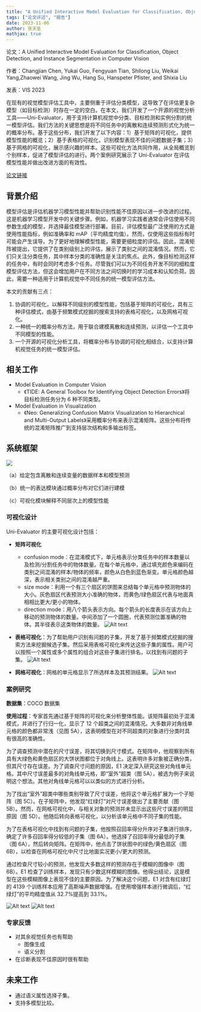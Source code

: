 ```yaml
---
title: "A Unified Interactive Model Evaluation for Classification, Object Detection, and Instance Segmentation in Computer Vision"
tags: ["论文评述", "报告"]
date: 2023-11-06
author: 张天圣
mathjax: true
---
```


论文：A Unified Interactive Model Evaluation for Classification, Object Detection, and Instance Segmentation in Computer Vision

作者：Changjian Chen, Yukai Guo, Fengyuan Tian, Shilong Liu, Weikai Yang,Zhaowei Wang, Jing Wu, Hang Su, Hanspeter Pfister, and Shixia Liu

发表：VIS 2023

在现有的视觉模型评估工具中，主要侧重于评估分类模型，这导致了在评估更复杂模型（如目标检测）时存在一定的空白。在本文，我们开发了一个开源的视觉分析工具——Uni-Evaluator，用于支持计算机视觉中分类、目标检测和实例分割的统一模型评估。我们方法的关键思想是将不同任务中的离散和连续预测形式化为统一的概率分布。基于这些分布，我们开发了以下内容：1）基于矩阵的可视化，提供模型性能的概览；2）基于表格的可视化，识别模型表现不佳的问题数据子集；3）基于网格的可视化，展示感兴趣的样本。这些可视化方法共同作用，从全局概览到个别样本，促进了模型评估的进行。两个案例研究展示了 Uni-Evaluator 在评估模型性能并做出改进方面的有效性。

[论文链接](https://arxiv.org/pdf/2308.05168.pdf)

## 背景介绍

模型评估是评估机器学习模型性能并帮助识别性能不佳原因以进一步改进的过程。这是机器学习模型开发中的关键步骤。例如，机器学习实践者通常会评估使用不同参数生成的模型，并选择最佳模型进行部署。目前，评估模型最广泛使用的方式是使用性能指标，例如准确率和 mAP（平均精度均值）。然而，仅使用这些指标有时可能会产生误导。为了更好地理解模型性能，需要更细粒度的评估。因此，混淆矩阵被提出，它提供了在类别级别上的评估，展示了类别之间的混淆情况。然而，它们只关注分类任务，其中样本分类的准确性是关注的焦点。此外，像目标检测这样的任务中，有时会同时考虑多个任务。尽管我们可以为不同任务开发不同的细粒度模型评估方法，但这会增加用户在不同方法之间切换时的学习成本和认知负荷。因此，需要一种适用于计算机视觉中不同任务的统一模型评估方法。

本文的贡献有三点：

1. 协调的可视化，以解释不同级别的模型性能，包括基于矩阵的可视化，具有三种评估模式，由基于频繁模式挖掘的搜索支持的表格可视化，以及网格可视化。
2. 一种统一的概率分布方法，用于联合建模离散和连续预测，以评估一个工具中不同模型的性能。
3. 一个开源的可视化分析工具，将概率分布与协调的可视化相结合，以支持计算机视觉任务的统一模型评估。

## 相关工作

- Model Evaluation in Computer Vision
  - 《TIDE: A General Toolbox for Identifying Object Detection Errors》将目标检测任务分为 6 种不同类型。
- Model Evaluation in Visualization
  - 《Neo: Generalizing Confusion Matrix Visualization to Hierarchical and Multi-Output Labels》采用概率分布来表示混淆矩阵。这些分布将传统的混淆矩阵推广到支持层次结构和多输出标签。

## 系统框架

![](./1.png>)

（a）给定包含离散和连续变量的数据样本和模型预测

（b）统一的表达模块通过概率分布对它们进行建模

（c）可视化模块解释不同层次上的模型性能

### 可视化设计

Uni-Evaluator 的主要可视化设计包括：

- **矩阵可视化**

  - confusion mode：在混淆模式下，单元格表示分类任务中的样本数量以及检测/分割任务中的物体数量。在每个单元格中，通过填充颜色来编码在类别之间混淆的样本/物体的频率，颜色从白色到蓝色渐变。单元格颜色越深，表示相关类别之间的混淆越严重。
  - size mode：利用一个有三个扇区的饼图来总结每个单元格中预测物体的大小。灰色扇区代表预测大小准确的物体，而黄色/绿色扇区代表与地面真相相比更大/更小的物体。
  - direction mode：用八个箭头表示方向。每个箭头的长度表示在该方向上移动的预测物体的数量。中间添加了一个圆圈，代表预测位置准确的物体。其半径表示这类物体的数量。
    ![Alt text](./2.png>)

- **表格可视化**：为了帮助用户识别有问题的子集，开发了基于频繁模式挖掘的搜索方法来挖掘候选子集。然后采用表格可视化来传达这些子集的属性。用户可以按照一个属性或多个属性的组合对这些子集进行排名，以找到有问题的子集。
  ![Alt text](./3.png>)

- **网格可视化**：网格的单元格显示了所选样本及其预测结果。
  ![Alt text](./4.png>)

### 案例研究

**数据集**：COCO 数据集

**使用过程**：专家首先通过基于矩阵的可视化来分析整体性能。该矩阵最初处于混淆模式，并进行了行归一化，显示了 12 个超类之间的混淆情况。大多数非对角线单元格的颜色都非常浅（见图 5A），这表明模型在对不同超类的对象进行分类时具有很高的准确性。

为了调查预测中潜在的尺寸误差，将其切换到尺寸模式。在矩阵中，他观察到所有具有大绿色和黄色扇区的大饼状图都位于对角线上。这表明许多对象被正确分类，但其尺寸存在误差。为了调查尺寸问题的原因，E1 决定深入研究这些对角线单元格。其中尺寸误差最多的对角线单元格，即“室外”超类（图 5A），被选为例子来说明这个想法。其他对角线单元格可以以类似的方式进行分析。

为了找出“室外”超类中哪些类别导致了尺寸误差，他将这个单元格扩展为一个子矩阵（图 5C）。在子矩阵中，他发现“红绿灯”对尺寸误差做出了主要贡献（图 5B）。然而，在网格可视化中，与相关对象的预测并未显示出这些尺寸误差的明显原因（图 5D）。他随后转向表格可视化，以分析该单元格中不同子集的性能。

为了在表格可视化中找到有问题的子集，他按照召回率得分升序对子集进行排序，确定了许多召回率得分较低的子集（图 6A）。他选择了召回率得分最低的子集（图 6A），然后转向矩阵。在矩阵中，他点击了饼状图中的绿色/黄色扇区（图 6B），以检查在网格可视化中尺寸比地面实况更小/更大的预测。

通过检查尺寸较小的预测，他发现大多数这样的预测存在于模糊的图像中（图 6B）。E1 检查了训练样本，发现只有少数这样模糊的图像。他得出结论，这是模型在这些模糊图像上表现不佳的主要原因。为了解决这个问题，E1 对含有红绿灯的 4139 个训练样本应用了高斯噪声数据增强。在使用增强样本进行微调后，“红绿灯”的平均精度值从 32.7%提高到 33.1%。

![Alt text](./5.png>)
![Alt text](./6.png>)

### 专家反馈

- 对其余视觉任务也有帮助
  - 图像生成
  - 语义分割
- 在诊断表现不佳原因时很有帮助

## 未来工作

- 通过语义属性选择子集。
- 支持多模型比较。
